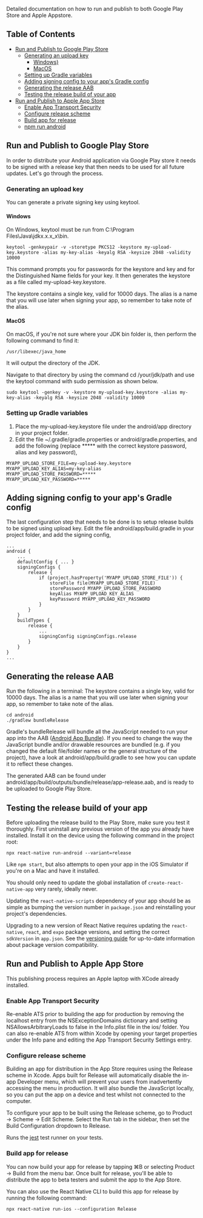 Detailed documentation on how to run and publish to both Google Play Store and Apple Appstore.

## Table of Contents

* [Run and Publish to Google Play Store](#run-and-publish-to-google-play-store)
  * [Generating an upload key](#generating-an-upload-key)
    * [Windows)](#windows)
    * [MacOS](#macos)
  * [Setting up Gradle variables](#setting-up-gradle-variables)
  * [Adding signing config to your app's Gradle config](#adding-signing-config-to-your-app's-gradle-config)
  * [Generating the release AAB](#generating-the-release-aab)
  * [Testing the release build of your app](#testing-the-release-build-of-your-app)
* [Run and Publish to Apple App Store](#run-and-publish-to-apple-app-store)
  * [Enable App Transport Security](#enable-app-transport-security)
  * [Configure release scheme](#configure-release-scheme)
  * [Build app for release](#build-app-for-release)
  * [npm run android](#npm-run-android)

## Run and Publish to Google Play Store

In order to distribute your Android application via Google Play store it needs to be signed with a release key that then needs to be used for all future updates. Let's go through the process.

### Generating an upload key

You can generate a private signing key using keytool.

#### Windows

On Windows, keytool must be run from C:\Program Files\Java\jdkx.x.x_x\bin.

```
keytool -genkeypair -v -storetype PKCS12 -keystore my-upload-key.keystore -alias my-key-alias -keyalg RSA -keysize 2048 -validity 10000
```

This command prompts you for passwords for the keystore and key and for the Distinguished Name fields for your key. It then generates the keystore as a file called my-upload-key.keystore.

The keystore contains a single key, valid for 10000 days. The alias is a name that you will use later when signing your app, so remember to take note of the alias.

#### MacOS

On macOS, if you're not sure where your JDK bin folder is, then perform the following command to find it:

```
/usr/libexec/java_home
```

It will output the directory of the JDK.

Navigate to that directory by using the command cd /your/jdk/path and use the keytool command with sudo permission as shown below.

```
sudo keytool -genkey -v -keystore my-upload-key.keystore -alias my-key-alias -keyalg RSA -keysize 2048 -validity 10000
```
### Setting up Gradle variables

1. Place the my-upload-key.keystore file under the android/app directory in your project folder.
2. Edit the file ~/.gradle/gradle.properties or android/gradle.properties, and add the following (replace ***** with the correct keystore password, alias and key password),

```
MYAPP_UPLOAD_STORE_FILE=my-upload-key.keystore
MYAPP_UPLOAD_KEY_ALIAS=my-key-alias
MYAPP_UPLOAD_STORE_PASSWORD=*****
MYAPP_UPLOAD_KEY_PASSWORD=*****
```

## Adding signing config to your app's Gradle config

The last configuration step that needs to be done is to setup release builds to be signed using upload key. Edit the file android/app/build.gradle in your project folder, and add the signing config,

```
...
android {
    ...
    defaultConfig { ... }
    signingConfigs {
        release {
            if (project.hasProperty('MYAPP_UPLOAD_STORE_FILE')) {
                storeFile file(MYAPP_UPLOAD_STORE_FILE)
                storePassword MYAPP_UPLOAD_STORE_PASSWORD
                keyAlias MYAPP_UPLOAD_KEY_ALIAS
                keyPassword MYAPP_UPLOAD_KEY_PASSWORD
            }
        }
    }
    buildTypes {
        release {
            ...
            signingConfig signingConfigs.release
        }
    }
}
...
```

## Generating the release AAB

Run the following in a terminal:
The keystore contains a single key, valid for 10000 days. The alias is a name that you will use later when signing your app, so remember to take note of the alias.

```
cd android
./gradlew bundleRelease
```

Gradle's bundleRelease will bundle all the JavaScript needed to run your app into the AAB ([Android App Bundle](https://developer.android.com/guide/app-bundle)). If you need to change the way the JavaScript bundle and/or drawable resources are bundled (e.g. if you changed the default file/folder names or the general structure of the project), have a look at android/app/build.gradle to see how you can update it to reflect these changes.

The generated AAB can be found under android/app/build/outputs/bundle/release/app-release.aab, and is ready to be uploaded to Google Play Store.


## Testing the release build of your app

Before uploading the release build to the Play Store, make sure you test it thoroughly. First uninstall any previous version of the app you already have installed. Install it on the device using the following command in the project root:

```
npx react-native run-android --variant=release
```


Like `npm start`, but also attempts to open your app in the iOS Simulator if you're on a Mac and have it installed.

You should only need to update the global installation of `create-react-native-app` very rarely, ideally never.

Updating the `react-native-scripts` dependency of your app should be as simple as bumping the version number in `package.json` and reinstalling your project's dependencies.

Upgrading to a new version of React Native requires updating the `react-native`, `react`, and `expo` package versions, and setting the correct `sdkVersion` in `app.json`. See the [versioning guide](https://github.com/react-community/create-react-native-app/blob/master/VERSIONS.md) for up-to-date information about package version compatibility.

## Run and Publish to Apple App Store

This publishing process requires an Apple laptop with XCode already installed.

### Enable App Transport Security

Re-enable ATS prior to building the app for production by removing the localhost entry from the NSExceptionDomains dictionary and setting NSAllowsArbitraryLoads to false in the Info.plist file in the ios/ folder. You can also re-enable ATS from within Xcode by opening your target properties under the Info pane and editing the App Transport Security Settings entry.

### Configure release scheme

Building an app for distribution in the App Store requires using the Release scheme in Xcode. Apps built for Release will automatically disable the in-app Developer menu, which will prevent your users from inadvertently accessing the menu in production. It will also bundle the JavaScript locally, so you can put the app on a device and test whilst not connected to the computer.

To configure your app to be built using the Release scheme, go to Product → Scheme → Edit Scheme. Select the Run tab in the sidebar, then set the Build Configuration dropdown to Release.

Runs the [jest](https://github.com/facebook/jest) test runner on your tests.

### Build app for release

You can now build your app for release by tapping ⌘B or selecting Product → Build from the menu bar. Once built for release, you'll be able to distribute the app to beta testers and submit the app to the App Store.

You can also use the React Native CLI to build this app for release by running the following command:

```
npx react-native run-ios --configuration Release
```
